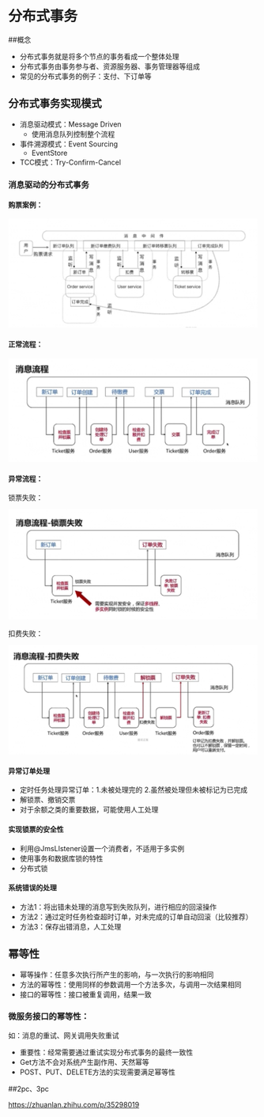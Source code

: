 # 分布式事务



##概念

* 分布式事务就是将多个节点的事务看成一个整体处理
* 分布式事务由事务参与者、资源服务器、事务管理器等组成
* 常见的分布式事务的例子：支付、下订单等





## 分布式事务实现模式

* 消息驱动模式：Message Driven
  * 使用消息队列控制整个流程
* 事件溯源模式：Event Sourcing
  * EventStore
* TCC模式：Try-Confirm-Cancel





### 消息驱动的分布式事务



#### 购票案例：

![](images/分布式事务/消息驱动分布式事务.png)



#### 正常流程：

![](images/分布式事务/购票案例业务流程.png)



#### 异常流程：

锁票失败：

![](images/分布式事务/购票案例异常流程.png)

扣费失败：

![](images/分布式事务/购票扣费失败.png)

#### 异常订单处理

* 定时任务处理异常订单：1.未被处理完的 2.虽然被处理但未被标记为已完成
* 解锁票、撤销交票
* 对于余额之类的重要数据，可能使用人工处理



#### 实现锁票的安全性

* 利用@JmsLIstener设置一个消费者，不适用于多实例
* 使用事务和数据库锁的特性
* 分布式锁



#### 系统错误的处理

* 方法1：将出错未处理的消息写到失败队列，进行相应的回滚操作
* 方法2：通过定时任务检查超时订单，对未完成的订单自动回滚（比较推荐）
* 方法3：保存出错消息，人工处理





## 幂等性

* 幂等操作：任意多次执行所产生的影响，与一次执行的影响相同
* 方法的幂等性：使用同样的参数调用一个方法多次，与调用一次结果相同
* 接口的幂等性：接口被重复调用，结果一致



### 微服务接口的幂等性：

如：消息的重试、网关调用失败重试

* 重要性：经常需要通过重试实现分布式事务的最终一致性
* Get方法不会对系统产生副作用、天然幂等
* POST、PUT、DELETE方法的实现需要满足幂等性







##2pc、3pc

https://zhuanlan.zhihu.com/p/35298019

